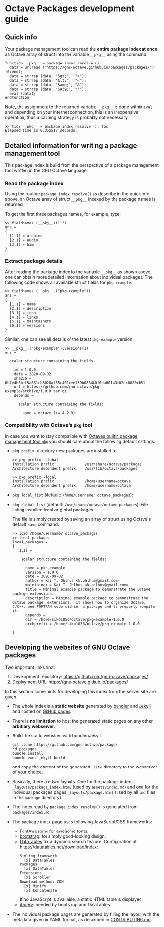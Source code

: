 # Octave Packages development guide

## Quick info

Your package management tool can read the **entire package index at once**
as Octave array of struct into the variable `__pkg__` using the command:
```
function __pkg__ = package_index_resolve ()
  data = urlread ("https://gnu-octave.github.io/packages/packages/")(6:end);
  data = strrep (data, "&gt;",  ">");
  data = strrep (data, "&lt;",  "<");
  data = strrep (data, "&amp;", "&");
  data = strrep (data, "&#39;", "'");
  eval (data);
endfunction
```
Note, the assignment to the returned variable `__pkg__` is done within `eval`
and depending on your internet connection, this is an inexpensive operation,
thus a caching strategy is probably not necessary.
```
>> tic; __pkg__ = package_index_resolve (); toc
Elapsed time is 0.365517 seconds.
```


## Detailed information for writing a package management tool

This package index is build from the perspective of a package management tool
written in the GNU Octave language.


### Read the package index

Using the routine `package_index_resolve()` as describe in the quick info above,
an Octave array of struct `__pkg__` indexed by the package names is returned.

To get the first three packages names, for example, type:
```
>> fieldnames (__pkg__)(1:3)
ans =
{
  [1,1] = arduino
  [2,1] = audio
  [3,1] = bim
}
```


### Extract package details

After reading the package index to the variable `__pkg__` as shown above,
one can obtain more detailed information about individual packages.
The following code shows all available struct fields for `pkg-example`:
```
>> fieldnames (__pkg__.("pkg-example"))
ans =
{
  [1,1] = name
  [2,1] = description
  [3,1] = icon
  [4,1] = links
  [5,1] = maintainers
  [6,1] = versions
}
```
Similar, one can see all details of the latest `pkg-example` version:
```
>> __pkg__.("pkg-example").versions(1)
ans =

  scalar structure containing the fields:

    id = 1.0.0
    date = 2020-09-02
    sha256 = 6b7e4b6bef5a681cb8026af55c401cee139b088480f0da60143e02ec8880cb51
    url = https://github.com/gnu-octave/pkg-example/archive/1.0.0.tar.gz
    depends =

      scalar structure containing the fields:

        name = octave (>= 4.2.0)
```


### Compatibility with Octave's `pkg` tool

In case you want to stay compatible with
[Octaves builtin package management tool `pkg`](https://www.octave.org/doc/v6.2.0/XREFpkg.html)
you should care about the following default settings:

- `pkg prefix`: directory new packages are installed to.
  ```
  >> pkg prefix -global
  Installation prefix:             /usr/share/octave/packages
  Architecture dependent prefix:   /usr/lib/octave/packages

  >> pkg prefix -local
  Installation prefix:             /home/username/octave
  Architecture dependent prefix:   /home/username/octave
  ```

- `pkg local_list`  (default: `/home/username/.octave_packages`):
- `pkg global_list` (default: `/usr/share/octave/octave_packages`):
  File listing installed local or global packages.

  The file is simply created by saving an array of struct
  using Octave's default `save` command:
  ```
  >> load /home/username/.octave_packages
  >> local_packages
  local_packages =
  {
    [1,1] =

      scalar structure containing the fields:

        name = pkg-example
        version = 1.0.0
        date = 2020-09-02
        author = Kai T. Ohlhus <k.ohlhus@gmail.com>
        maintainer = Kai T. Ohlhus <k.ohlhus@gmail.com>
        title = Minimal example package to demonstrate the Octave package extensions.
        description = Minimal example package to demonstrate the Octave package  extensions.  It shows how to organize Octave, C/C++, and FORTRAN code within  a package and to properly compile it.
        depends =
        dir = /home/siko1056/octave/pkg-example-1.0.0
        archprefix = /home/siko1056/octave/pkg-example-1.0.0

  }
  ```


## Developing the websites of GNU Octave packages

Two important links first:

1. Development repository: <https://github.com/gnu-octave/packages/>
2. Deployment URL: <https://gnu-octave.github.io/packages/>

In this section some hints for developing this index from the server site are
given.

- The whole index is a **static website** generated by
  [bundler](https://bundler.io/) and [Jekyll](https://jekyllrb.com/)
  and hosted on
  [GitHub pages](https://pages.github.com/).

- There is **no limitation** to host the generated static pages on any other
  **arbitrary webserver**.

- Build the static websites with bundler/Jekyll
  ```
  git clone https://github.com/gnu-octave/packages
  cd packages
  bundle install
  bundle exec jekyll build
  ```
  and copy the content of the generated `_site` directory to the webserver of
  your choice.

- Basically, there are two layouts.
  One for the package index `_layouts/package_index.html` (used by
  `assets/index.md`) and one for the individual packages pages
  `_layouts/package.html` (used by all `.md` files in the `package` directory).

- The index read by `package_index_resolve()` is generated from
  `packages/index.md`.

- The package index page uses following JavaScript/CSS frameworks:
  - [FontAwesome](https://fontawesome.com/) for awesome fonts.
  - [bootstrap](https://getbootstrap.com/): for simply good-looking design.
  - [DataTables](https://datatables.net/) for a dynamic search feature.
    Configuration at <https://datatables.net/download/index>:
    ```
    Styling framework
      [x] DataTables
    Packages
      [x] DataTables
    Extensions
      [x] Scroller
    Download method: CDN
      [x] Minify
      [x] Concatenate
    ```
    If no JavaScript is available, a static HTML table is displayed.
  - [jQuery](https://jquery.com/): needed by bootstrap and DataTables.

- The individual package pages are generated by filling the layout with the
  metadata given in YAML format,
  as described in [CONTRIBUTING.md](/CONTRIBUTING.md).
